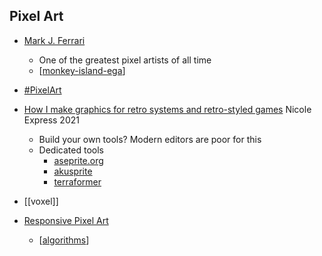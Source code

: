 Pixel Art
---------

* [Mark J. Ferrari](http://www.markferrari.com/)
    * One of the greatest pixel artists of all time
    * [[monkey-island-ega]]

* [#PixelArt](https://twitter.com/hashtag/PixelArt?src=hashtag_click)
* [How I make graphics for retro systems and retro-styled games](http://nicole.express/2021/how-i-handle-graphics.html) Nicole Express 2021
    * Build your own tools? Modern editors are poor for this
    * Dedicated tools
        * [aseprite.org](https://www.aseprite.org/)
        * [akusprite](https://www.chibiakumas.com/akusprite/)
        * [terraformer](https://github.com/nicolebranagan/terraformer)

* [[voxel]]

* [Responsive Pixel Art](https://essenmitsosse.de/pixel/)
    * [[algorithms]]

[//begin]: # "Autogenerated link references for markdown compatibility"
[monkey-island-ega]: ../../../../../../c:/Users/ac954/code/mapOfComputing/computing/monkey-island-ega.md "Monkey Island EGA - Extract"
[algorithms]: ../../../../../../c:/Users/ac954/code/mapOfComputing/computing/algorithms.md "Algorithms"
[//end]: # "Autogenerated link references"